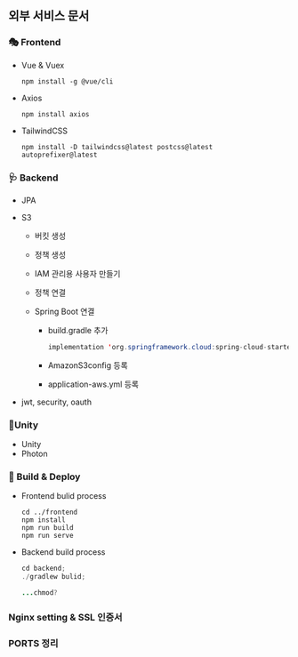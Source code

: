 ## 외부 서비스 문서

### 🎭 Frontend

- Vue & Vuex

  ```vue
  npm install -g @vue/cli 
  ```
  
- Axios

  ``` vue
  npm install axios
  ```

- TailwindCSS

  ``` vue
  npm install -D tailwindcss@latest postcss@latest autoprefixer@latest
  ```

  

### 🩺 Backend

- JPA

- S3

  - 버킷 생성

  - 정책 생성

  - IAM 관리용 사용자 만들기

  - 정책 연결

  - Spring Boot 연결

    - build.gradle 추가

      ```java
      implementation 'org.springframework.cloud:spring-cloud-starter-aws:2.2.6.RELEASE'
      ```

    - AmazonS3config 등록

    - application-aws.yml 등록

- jwt, security, oauth



### 🧨Unity

- Unity
- Photon



### 🎁 Build & Deploy

- Frontend bulid process

  ``` vue
  cd ../frontend
  npm install
  npm run build
  npm run serve
  ```

- Backend build process

  ``` java
  cd backend;
  ./gradlew bulid;
  
  ...chmod?
  ```



### Nginx setting & SSL 인증서



### PORTS 정리

